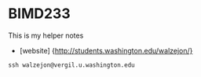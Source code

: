 # BIMD233

This is my helper notes 
* [website] {http://students.washington.edu/walzejon/}
```
ssh walzejon@vergil.u.washington.edu 
```
